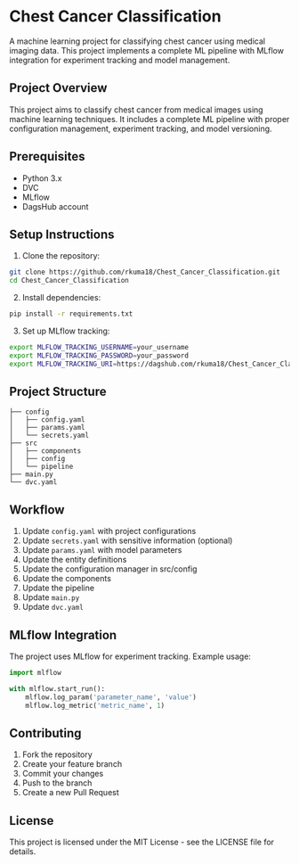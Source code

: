 # Chest Cancer Classification

A machine learning project for classifying chest cancer using medical imaging data. This project implements a complete ML pipeline with MLflow integration for experiment tracking and model management.

## Project Overview

This project aims to classify chest cancer from medical images using machine learning techniques. It includes a complete ML pipeline with proper configuration management, experiment tracking, and model versioning.

## Prerequisites

- Python 3.x
- DVC
- MLflow
- DagsHub account

## Setup Instructions

1. Clone the repository:
```bash
git clone https://github.com/rkuma18/Chest_Cancer_Classification.git
cd Chest_Cancer_Classification
```

2. Install dependencies:
```bash
pip install -r requirements.txt
```

3. Set up MLflow tracking:
```bash
export MLFLOW_TRACKING_USERNAME=your_username
export MLFLOW_TRACKING_PASSWORD=your_password
export MLFLOW_TRACKING_URI=https://dagshub.com/rkuma18/Chest_Cancer_Classification.mlflow/
```

## Project Structure

```
├── config
│   ├── config.yaml
│   ├── params.yaml
│   └── secrets.yaml
├── src
│   ├── components
│   ├── config
│   └── pipeline
├── main.py
└── dvc.yaml
```

## Workflow

1. Update `config.yaml` with project configurations
2. Update `secrets.yaml` with sensitive information (optional)
3. Update `params.yaml` with model parameters
4. Update the entity definitions
5. Update the configuration manager in src/config
6. Update the components
7. Update the pipeline
8. Update `main.py`
9. Update `dvc.yaml`

## MLflow Integration

The project uses MLflow for experiment tracking. Example usage:

```python
import mlflow

with mlflow.start_run():
    mlflow.log_param('parameter_name', 'value')
    mlflow.log_metric('metric_name', 1)
```

## Contributing

1. Fork the repository
2. Create your feature branch
3. Commit your changes
4. Push to the branch
5. Create a new Pull Request

## License

This project is licensed under the MIT License - see the LICENSE file for details.
